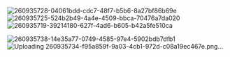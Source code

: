 ![260935728-04061bdd-cdc7-48f7-b5b6-8a27bf86b69e](https://github.com/ookokk/oneloc_study_case/assets/114760131/59b3d21a-ab5b-42fa-9b84-57cc621df16a)
![260935725-524b2b49-4a4e-4509-bbca-70476a7da020](https://github.com/ookokk/oneloc_study_case/assets/114760131/e9f95633-052b-4f07-8175-e4b7c053280d)
![260935719-39214180-627f-4ad6-b605-b42a5fe510ca](https://github.com/ookokk/oneloc_study_case/assets/114760131/00ee66d0-fbbc-4ba7-a527-7d7f923a1b7c)

![260935738-14e35a77-0749-4585-97e4-5902bdb7dfb1](https://github.com/ookokk/oneloc_study_case/assets/114760131/ddd98718-39a8-481c-843c-1cda8eb85965)
![Uploading 260935734-f95a859f-9a03-4cb1-972d-c08a19ec467e.png…]()
